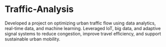 # Traffic-Analysis
Developed a project on optimizing urban traffic flow using data analytics, real-time data, and machine learning. Leveraged IoT, big data, and adaptive signal systems to reduce congestion, improve travel efficiency, and support sustainable urban mobility.
